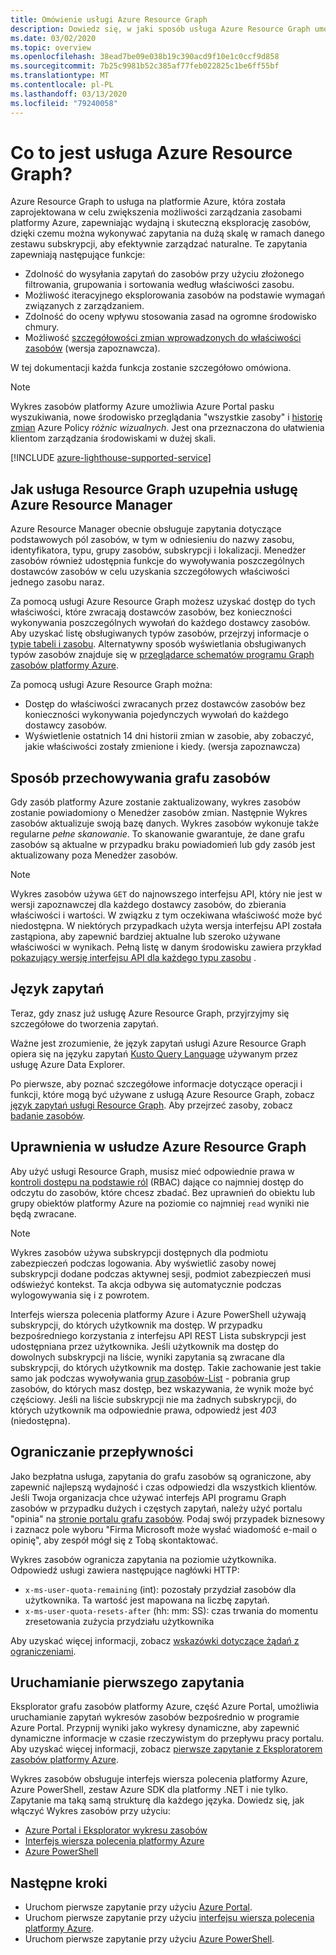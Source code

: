 ```yaml
---
title: Omówienie usługi Azure Resource Graph
description: Dowiedz się, w jaki sposób usługa Azure Resource Graph umożliwia tworzenie złożonych zapytań dotyczących zasobów na dużą skalę między subskrypcjami i dzierżawcami.
ms.date: 03/02/2020
ms.topic: overview
ms.openlocfilehash: 38ead7be09e038b19c390acd9f10e1c0ccf9d858
ms.sourcegitcommit: 7b25c9981b52c385af77feb022825c1be6ff55bf
ms.translationtype: MT
ms.contentlocale: pl-PL
ms.lasthandoff: 03/13/2020
ms.locfileid: "79240058"
---
```

# <a name="what-is-azure-resource-graph"></a>Co to jest usługa Azure Resource Graph?

Azure Resource Graph to usługa na platformie Azure, która została zaprojektowana w celu zwiększenia możliwości zarządzania zasobami platformy Azure, zapewniając wydajną i skuteczną eksplorację zasobów, dzięki czemu można wykonywać zapytania na dużą skalę w ramach danego zestawu subskrypcji, aby efektywnie zarządzać naturalne. Te zapytania zapewniają następujące funkcje:

- Zdolność do wysyłania zapytań do zasobów przy użyciu złożonego filtrowania, grupowania i sortowania według właściwości zasobu.
- Możliwość iteracyjnego eksplorowania zasobów na podstawie wymagań związanych z zarządzaniem.
- Zdolność do oceny wpływu stosowania zasad na ogromne środowisko chmury.
- Możliwość [szczegółowości zmian wprowadzonych do właściwości zasobów](./how-to/get-resource-changes.md) (wersja zapoznawcza).

W tej dokumentacji każda funkcja zostanie szczegółowo omówiona.

> [!NOTE]
> Wykres zasobów platformy Azure umożliwia Azure Portal pasku wyszukiwania, nowe środowisko przeglądania "wszystkie zasoby" i [historię zmian](../policy/how-to/determine-non-compliance.md#change-history-preview) Azure Policy
> _różnic wizualnych_. Jest ona przeznaczona do ułatwienia klientom zarządzania środowiskami w dużej skali.

[!INCLUDE [azure-lighthouse-supported-service](../../../includes/azure-lighthouse-supported-service.md)]

## <a name="how-does-resource-graph-complement-azure-resource-manager"></a>Jak usługa Resource Graph uzupełnia usługę Azure Resource Manager

Azure Resource Manager obecnie obsługuje zapytania dotyczące podstawowych pól zasobów, w tym w odniesieniu do nazwy zasobu, identyfikatora, typu, grupy zasobów, subskrypcji i lokalizacji. Menedżer zasobów również udostępnia funkcje do wywoływania poszczególnych dostawców zasobów w celu uzyskania szczegółowych właściwości jednego zasobu naraz.

Za pomocą usługi Azure Resource Graph możesz uzyskać dostęp do tych właściwości, które zwracają dostawców zasobów, bez konieczności wykonywania poszczególnych wywołań do każdego dostawcy zasobów. Aby uzyskać listę obsługiwanych typów zasobów, przejrzyj informacje o [typie tabeli i zasobu](./reference/supported-tables-resources.md). Alternatywny sposób wyświetlania obsługiwanych typów zasobów znajduje się w [przeglądarce schematów programu Graph zasobów platformy Azure](./first-query-portal.md#schema-browser).

Za pomocą usługi Azure Resource Graph można:

- Dostęp do właściwości zwracanych przez dostawców zasobów bez konieczności wykonywania pojedynczych wywołań do każdego dostawcy zasobów.
- Wyświetlenie ostatnich 14 dni historii zmian w zasobie, aby zobaczyć, jakie właściwości zostały zmienione i kiedy. (wersja zapoznawcza)

## <a name="how-resource-graph-is-kept-current"></a>Sposób przechowywania grafu zasobów

Gdy zasób platformy Azure zostanie zaktualizowany, wykres zasobów zostanie powiadomiony o Menedżer zasobów zmian.
Następnie Wykres zasobów aktualizuje swoją bazę danych. Wykres zasobów wykonuje także regularne _pełne skanowanie_. To skanowanie gwarantuje, że dane grafu zasobów są aktualne w przypadku braku powiadomień lub gdy zasób jest aktualizowany poza Menedżer zasobów.

> [!NOTE]
> Wykres zasobów używa `GET` do najnowszego interfejsu API, który nie jest w wersji zapoznawczej dla każdego dostawcy zasobów, do zbierania właściwości i wartości. W związku z tym oczekiwana właściwość może być niedostępna. W niektórych przypadkach użyta wersja interfejsu API została zastąpiona, aby zapewnić bardziej aktualne lub szeroko używane właściwości w wynikach. Pełną listę w danym środowisku zawiera przykład [pokazujący wersję interfejsu API dla każdego typu zasobu](./samples/advanced.md#apiversion) .

## <a name="the-query-language"></a>Język zapytań

Teraz, gdy znasz już usługę Azure Resource Graph, przyjrzyjmy się szczegółowe do tworzenia zapytań.

Ważne jest zrozumienie, że język zapytań usługi Azure Resource Graph opiera się na języku zapytań [Kusto Query Language](../../data-explorer/data-explorer-overview.md) używanym przez usługę Azure Data Explorer.

Po pierwsze, aby poznać szczegółowe informacje dotyczące operacji i funkcji, które mogą być używane z usługą Azure Resource Graph, zobacz [język zapytań usługi Resource Graph](./concepts/query-language.md).
Aby przejrzeć zasoby, zobacz [badanie zasobów](./concepts/explore-resources.md).

## <a name="permissions-in-azure-resource-graph"></a>Uprawnienia w usłudze Azure Resource Graph

Aby użyć usługi Resource Graph, musisz mieć odpowiednie prawa w [kontroli dostępu na podstawie ról](../../role-based-access-control/overview.md) (RBAC) dające co najmniej dostęp do odczytu do zasobów, które chcesz zbadać. Bez uprawnień do obiektu lub grupy obiektów platformy Azure na poziomie co najmniej `read` wyniki nie będą zwracane.

> [!NOTE]
> Wykres zasobów używa subskrypcji dostępnych dla podmiotu zabezpieczeń podczas logowania. Aby wyświetlić zasoby nowej subskrypcji dodane podczas aktywnej sesji, podmiot zabezpieczeń musi odświeżyć kontekst. Ta akcja odbywa się automatycznie podczas wylogowywania się i z powrotem.

Interfejs wiersza polecenia platformy Azure i Azure PowerShell używają subskrypcji, do których użytkownik ma dostęp. W przypadku bezpośredniego korzystania z interfejsu API REST Lista subskrypcji jest udostępniana przez użytkownika. Jeśli użytkownik ma dostęp do dowolnych subskrypcji na liście, wyniki zapytania są zwracane dla subskrypcji, do których użytkownik ma dostęp. Takie zachowanie jest takie samo jak podczas wywoływania [grup zasobów-List](/rest/api/resources/resourcegroups/list) \- pobrania grup zasobów, do których masz dostęp, bez wskazywania, że wynik może być częściowy.
Jeśli na liście subskrypcji nie ma żadnych subskrypcji, do których użytkownik ma odpowiednie prawa, odpowiedź jest _403_ (niedostępna).

## <a name="throttling"></a>Ograniczanie przepływności

Jako bezpłatna usługa, zapytania do grafu zasobów są ograniczone, aby zapewnić najlepszą wydajność i czas odpowiedzi dla wszystkich klientów. Jeśli Twoja organizacja chce używać interfejs API programu Graph zasobów w przypadku dużych i częstych zapytań, należy użyć portalu "opinia" na [stronie portalu grafu zasobów](https://portal.azure.com/#blade/Microsoft_Azure_Policy/PolicyMenuBlade/ResourceGraph).
Podaj swój przypadek biznesowy i zaznacz pole wyboru "Firma Microsoft może wysłać wiadomość e-mail o opinię", aby zespół mógł się z Tobą skontaktować.

Wykres zasobów ogranicza zapytania na poziomie użytkownika. Odpowiedź usługi zawiera następujące nagłówki HTTP:

- `x-ms-user-quota-remaining` (int): pozostały przydział zasobów dla użytkownika. Ta wartość jest mapowana na liczbę zapytań.
- `x-ms-user-quota-resets-after` (hh: mm: SS): czas trwania do momentu zresetowania zużycia przydziału użytkownika

Aby uzyskać więcej informacji, zobacz [wskazówki dotyczące żądań z ograniczeniami](./concepts/guidance-for-throttled-requests.md).

## <a name="running-your-first-query"></a>Uruchamianie pierwszego zapytania

Eksplorator grafu zasobów platformy Azure, część Azure Portal, umożliwia uruchamianie zapytań wykresów zasobów bezpośrednio w programie Azure Portal. Przypnij wyniki jako wykresy dynamiczne, aby zapewnić dynamiczne informacje w czasie rzeczywistym do przepływu pracy portalu. Aby uzyskać więcej informacji, zobacz [pierwsze zapytanie z Eksploratorem zasobów platformy Azure](first-query-portal.md).

Wykres zasobów obsługuje interfejs wiersza polecenia platformy Azure, Azure PowerShell, zestaw Azure SDK dla platformy .NET i nie tylko. Zapytanie ma taką samą strukturę dla każdego języka. Dowiedz się, jak włączyć Wykres zasobów przy użyciu:

- [Azure Portal i Eksplorator wykresu zasobów](first-query-portal.md) 
- [Interfejs wiersza polecenia platformy Azure](first-query-azurecli.md#add-the-resource-graph-extension)
- [Azure PowerShell](first-query-powershell.md#add-the-resource-graph-module)

## <a name="next-steps"></a>Następne kroki

- Uruchom pierwsze zapytanie przy użyciu [Azure Portal](first-query-portal.md).
- Uruchom pierwsze zapytanie przy użyciu [interfejsu wiersza polecenia platformy Azure](first-query-azurecli.md).
- Uruchom pierwsze zapytanie przy użyciu [Azure PowerShell](first-query-powershell.md).